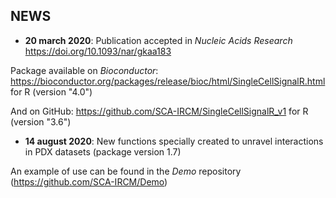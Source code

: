 NEWS
--------------------------------

- **20 march 2020**: Publication accepted in *Nucleic Acids Research*   
https://doi.org/10.1093/nar/gkaa183

Package available on *Bioconductor*: https://bioconductor.org/packages/release/bioc/html/SingleCellSignalR.html for R (version "4.0")   

And on GitHub: https://github.com/SCA-IRCM/SingleCellSignalR_v1 for R (version "3.6")  


- **14 august 2020**: New functions specially created to unravel interactions in PDX datasets (package version 1.7)   

An example of use can be found in the *Demo* repository (https://github.com/SCA-IRCM/Demo)
